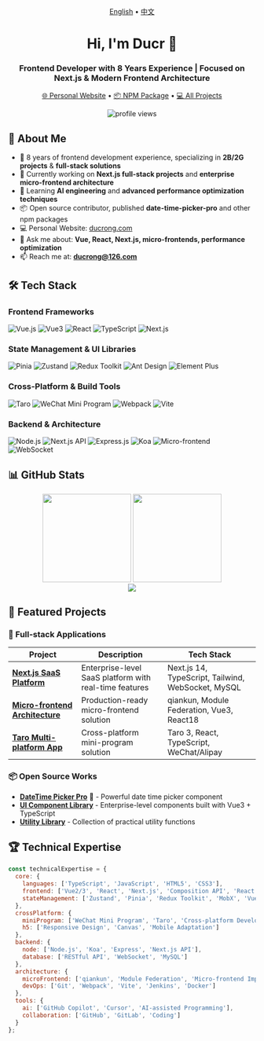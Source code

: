 <p align="center">
  <a href="https://github.com/Ducr/Ducr/blob/main/README.md">English</a> •
  <a href="https://github.com/Ducr/Ducr/blob/main/README_zh.md">中文</a>
</p>

<div id="English">

<h1 align="center">Hi, I'm Ducr 👋</h1>
<h3 align="center">Frontend Developer with 8 Years Experience | Focused on Next.js & Modern Frontend Architecture</h3>

<p align="center">
  <a href="https://ducrong.com" target="_blank">🌐 Personal Website</a> •
  <a href="https://www.npmjs.com/package/date-time-picker-pro" target="_blank">📦 NPM Package</a> •
  <a href="https://github.com/Ducr?tab=repositories">💻 All Projects</a>
</p>

<p align="center">
  <img src="https://komarev.com/ghpvc/?username=Ducr&label=Profile%20views&color=0e75b6&style=flat" alt="profile views" />
</p>

## 🚀 About Me

- 🎯 8 years of frontend development experience, specializing in **2B/2G projects** & **full-stack solutions**
- 🔭 Currently working on **Next.js full-stack projects** and **enterprise micro-frontend architecture**
- 🌱 Learning **AI engineering** and **advanced performance optimization techniques**
- 📦 Open source contributor, published **date-time-picker-pro** and other npm packages
- 💻 Personal Website: [ducrong.com](https://ducrong.com)
- 💬 Ask me about: **Vue, React, Next.js, micro-frontends, performance optimization**
- 📫 Reach me at: **ducrong@126.com**

## 🛠 Tech Stack

### Frontend Frameworks
![Vue.js](https://img.shields.io/badge/Vue.js-35495E?style=for-the-badge&logo=vuedotjs&logoColor=4FC08D)
![Vue3](https://img.shields.io/badge/Vue3-4FC08D?style=for-the-badge&logo=vuedotjs&logoColor=white)
![React](https://img.shields.io/badge/React-20232A?style=for-the-badge&logo=react&logoColor=61DAFB)
![TypeScript](https://img.shields.io/badge/TypeScript-007ACC?style=for-the-badge&logo=typescript&logoColor=white)
![Next.js](https://img.shields.io/badge/Next.js-000000?style=for-the-badge&logo=nextdotjs&logoColor=white)

### State Management & UI Libraries
![Pinia](https://img.shields.io/badge/Pinia-FFD02F?style=for-the-badge&logo=vue.js&logoColor=black)
![Zustand](https://img.shields.io/badge/Zustand-764ABC?style=for-the-badge)
![Redux Toolkit](https://img.shields.io/badge/Redux_Toolkit-764ABC?style=for-the-badge&logo=redux&logoColor=white)
![Ant Design](https://img.shields.io/badge/Ant_Design-0170FE?style=for-the-badge&logo=antdesign&logoColor=white)
![Element Plus](https://img.shields.io/badge/Element_Plus-409EFF?style=for-the-badge)

### Cross-Platform & Build Tools
![Taro](https://img.shields.io/badge/Taro-FF2D54?style=for-the-badge&logo=wechat&logoColor=white)
![WeChat Mini Program](https://img.shields.io/badge/WeChat_Mini_Program-07C160?style=for-the-badge&logo=wechat&logoColor=white)
![Webpack](https://img.shields.io/badge/Webpack-8DD6F9?style=for-the-badge&logo=webpack&logoColor=black)
![Vite](https://img.shields.io/badge/Vite-646CFF?style=for-the-badge&logo=vite&logoColor=white)

### Backend & Architecture
![Node.js](https://img.shields.io/badge/Node.js-339933?style=for-the-badge&logo=nodedotjs&logoColor=white)
![Next.js API](https://img.shields.io/badge/Next.js_API-000000?style=for-the-badge&logo=nextdotjs&logoColor=white)
![Express.js](https://img.shields.io/badge/Express.js-000000?style=for-the-badge&logo=express&logoColor=white)
![Koa](https://img.shields.io/badge/Koa-33333D?style=for-the-badge&logo=koajs&logoColor=white)
![Micro-frontend](https://img.shields.io/badge/Micro--frontend-6B46C1?style=for-the-badge&logo=webcomponents&logoColor=white)
![WebSocket](https://img.shields.io/badge/WebSocket-010101?style=for-the-badge&logo=websocket&logoColor=white)

## 📊 GitHub Stats

<div align="center">
  <img height="180em" src="https://github-readme-stats.vercel.app/api?username=Ducr&show_icons=true&theme=radical&hide_border=true&count_private=true" />
  <img height="180em" src="https://github-readme-stats.vercel.app/api/top-langs/?username=Ducr&layout=compact&theme=radical&hide_border=true&langs_count=8" />
</div>

<div align="center">
  <img src="https://github-readme-streak-stats.herokuapp.com/?user=Ducr&theme=radical&hide_border=true" />
</div>

## 🎯 Featured Projects

### 🚀 Full-stack Applications
| Project | Description | Tech Stack |
|---------|-------------|------------|
| **[Next.js SaaS Platform](https://github.com/Ducr/your-project)** | Enterprise-level SaaS platform with real-time features | Next.js 14, TypeScript, Tailwind, WebSocket, MySQL |
| **[Micro-frontend Architecture](https://github.com/Ducr/micro-frontend-demo)** | Production-ready micro-frontend solution | qiankun, Module Federation, Vue3, React18 |
| **[Taro Multi-platform App](https://github.com/Ducr/taro-universal)** | Cross-platform mini-program solution | Taro 3, React, TypeScript, WeChat/Alipay |

### 📦 Open Source Works
- **[DateTime Picker Pro](https://www.npmjs.com/package/date-time-picker-pro)** 🎯 - Powerful date time picker component
- **[UI Component Library](https://github.com/Ducr/ducr-ui-vue)** - Enterprise-level components built with Vue3 + TypeScript
- **[Utility Library](https://github.com/Ducr/utils)** - Collection of practical utility functions

## 🏆 Technical Expertise

```javascript
const technicalExpertise = {
  core: {
    languages: ['TypeScript', 'JavaScript', 'HTML5', 'CSS3'],
    frontend: ['Vue2/3', 'React', 'Next.js', 'Composition API', 'React Hooks'],
    stateManagement: ['Zustand', 'Pinia', 'Redux Toolkit', 'MobX', 'Vuex']
  },
  crossPlatform: {
    miniProgram: ['WeChat Mini Program', 'Taro', 'Cross-platform Development'],
    h5: ['Responsive Design', 'Canvas', 'Mobile Adaptation']
  },
  backend: {
    node: ['Node.js', 'Koa', 'Express', 'Next.js API'],
    database: ['RESTful API', 'WebSocket', 'MySQL']
  },
  architecture: {
    microFrontend: ['qiankun', 'Module Federation', 'Micro-frontend Implementation'],
    devOps: ['Git', 'Webpack', 'Vite', 'Jenkins', 'Docker']
  },
  tools: {
    ai: ['GitHub Copilot', 'Cursor', 'AI-assisted Programming'],
    collaboration: ['GitHub', 'GitLab', 'Coding']
  }
};